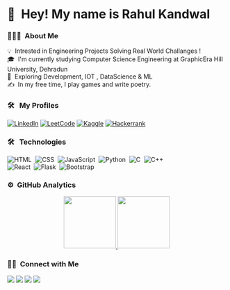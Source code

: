 # 👋 &nbsp;Hey! My name is Rahul Kandwal

### 👨🏻‍💻 &nbsp;About Me

💡 &nbsp;Intrested in Engineering Projects Solving Real World Challanges !\
🎓 &nbsp;I'm currently studying Computer Science Engineering at GraphicEra Hill University, Dehradun\
🌱 &nbsp;Exploring Development, IOT , DataScience & ML\
✍️ &nbsp;In my free time, I play games and write poetry.

### 🛠 &nbsp; My Profiles
[![LinkedIn](https://img.shields.io/badge/linkedin-%230077B5.svg?style=for-the-badge&logo=linkedin&logoColor=white)]("https://linkedin.com/in/rahulkandwal19")
[![LeetCode](https://img.shields.io/badge/Leetcode-000000?style=for-the-badge&logo=LeetCode&logoColor=#d16c06)](https://leetcode.com/u/rahulkandwal19/)
[![Kaggle](https://img.shields.io/badge/Kaggle-035a7d?style=for-the-badge&logo=kaggle&logoColor=white)](https://www.kaggle.com/rahulkandwal19)
[![Hackerrank](https://img.shields.io/badge/-Hackerrank-2EC866?style=for-the-badge&logo=HackerRank&logoColor=white)](https://www.hackerrank.com/profile/rahulkandwal19)


### 🛠 &nbsp; Technologies
![HTML](https://img.shields.io/badge/-HTML-05122A?style=flat&logo=HTML5)&nbsp;
![CSS](https://img.shields.io/badge/-CSS-05122A?style=flat&logo=CSS3&logoColor=1572B6)&nbsp;
![JavaScript](https://img.shields.io/badge/-JavaScript-05122A?style=flat&logo=javascript)&nbsp;
![Python](https://img.shields.io/badge/-Python-05122A?style=flat&logo=python)&nbsp;
![C](https://img.shields.io/badge/-C-05122A?style=flat&logo=C&logoColor=A8B9CC)&nbsp;
![C++](https://img.shields.io/badge/-C++-05122A?style=flat&logo=C%2B%2B&logoColor=00599C)&nbsp;
<br>
![React](https://img.shields.io/badge/-React-05122A?style=flat&logo=react)&nbsp;
![Flask](https://img.shields.io/badge/-Flask-05122A?style=flat&logo=flask)&nbsp;
![Bootstrap](https://img.shields.io/badge/-Bootstrap-05122A?style=flat&logo=bootstrap&logoColor=563D7C)

### ⚙️ &nbsp;GitHub Analytics

<p align="center">
<a href="https://github.com/rahulkandwal19">
  <img height="120em" src="https://github-readme-stats-eight-theta.vercel.app/api?username=rahulkandwal19&show_icons=true&theme=algolia&include_all_commits=true&count_private=true"/>
  <img height="120em" src="https://github-readme-stats-eight-theta.vercel.app/api/top-langs/?username=rahulkandwal19&layout=compact&langs_count=8&theme=algolia"/>
</a>
</p>

### 🤝🏻 &nbsp;Connect with Me
<p>
<a href="https://rahulkandwal19.github.io"><img src="https://img.shields.io/badge/Website-3423A6?style=flat&logo=Google-Chrome&logoColor=white"/></a>
<a href="https://linkedin.com/in/rahulkandwal19"><img src="https://img.shields.io/badge/LinkedINn-0077B5?style=flat&logo=Linkedin&logoColor=white"/></a>
<a href="mailto:rahulkandwak19@outlook.com"><img src="https://img.shields.io/badge/Mail-D14836?style=flat&logo=Gmail&logoColor=white"/></a>
<a href="https://instagram.com/rahulkandwal19"><img src="https://img.shields.io/badge/Instagram-E4405F?style=flat&logo=Instagram&logoColor=white"/></a>
</p>


